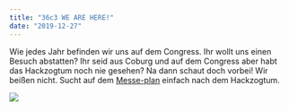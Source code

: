```yaml
---
title: "36c3 WE ARE HERE!"
date: "2019-12-27"
---
```


Wie jedes Jahr befinden wir uns auf dem Congress. Ihr wollt uns einen Besuch abstatten? Ihr seid aus Coburg und auf dem Congress aber habt das Hackzogtum noch nie gesehen? Na dann schaut doch vorbei! Wir beißen nicht. Sucht auf dem [Messe-plan](https://36c3.c3nav.de/) einfach nach dem Hackzogtum.

![](../images/EMuviyaX0AAB_VN-768x1024.jpeg)
